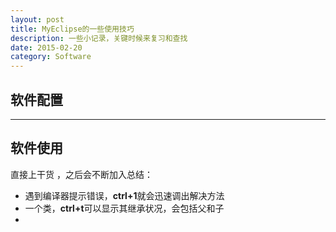 ```yaml
---
layout: post
title: MyEclipse的一些使用技巧
description: 一些小记录，关键时候来复习和查找
date: 2015-02-20
category: Software
---
```


## 软件配置

- - -

## 软件使用

直接上干货 ，之后会不断加入总结：

* 遇到编译器提示错误，**ctrl+1**就会迅速调出解决方法
* 一个类，**ctrl+t**可以显示其继承状况，会包括父和子
* 